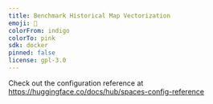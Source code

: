 ```yaml
---
title: Benchmark Historical Map Vectorization
emoji: 🐨
colorFrom: indigo
colorTo: pink
sdk: docker
pinned: false
license: gpl-3.0
---
```


Check out the configuration reference at https://huggingface.co/docs/hub/spaces-config-reference
